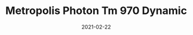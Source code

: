 ---
tags: 
  - "To Market"
  - "Rubber Flooring"
  - "Metropolis"
title: "Metropolis Photon Tm 970 Dynamic"
designer: "To Market"
image_primary: "img/Photon-TM970%20Dynamic.jpg"
href: "https://www.tomkt.com/atmosphere-metropolis-swatches"
description: "Straight%20Edge%20Tile%3A%2038%22%20x%2038%22%20Interlocking%20Tile%3A%2037%22%20x%2037%22"
category: "rubber-flooring-metropolis"
subtitle: ""
manufacturer: "ToMarket"
slug: "/manufacturers/tomarket/rubber-flooring-metropolis/to-market-metropolis-photon-tm-970-dynamic"
date: "2021-02-22"
---